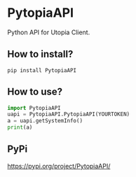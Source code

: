 # PytopiaAPI
Python API for Utopia Client.

## How to install?
```pip install PytopiaAPI```


## How to use?
```py
import PytopiaAPI
uapi = PytopiaAPI.PytopiaAPI(YOURTOKEN)
a = uapi.getSystemInfo()
print(a)
```


## PyPi
https://pypi.org/project/PytopiaAPI/
